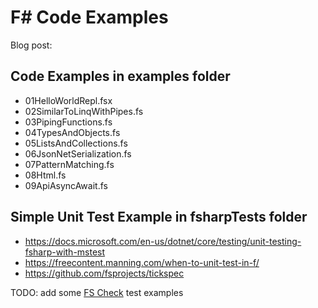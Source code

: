 # F# Code Examples

Blog post: 
## Code Examples in examples folder

- 01HelloWorldRepl.fsx
- 02SimilarToLinqWithPipes.fs
- 03PipingFunctions.fs
- 04TypesAndObjects.fs
- 05ListsAndCollections.fs
- 06JsonNetSerialization.fs
- 07PatternMatching.fs
- 08Html.fs
- 09ApiAsyncAwait.fs

## Simple Unit Test Example in fsharpTests folder

- https://docs.microsoft.com/en-us/dotnet/core/testing/unit-testing-fsharp-with-mstest
- https://freecontent.manning.com/when-to-unit-test-in-f/
- https://github.com/fsprojects/tickspec

TODO: add some [FS Check](https://github.com/fscheck/FsCheck) test examples
